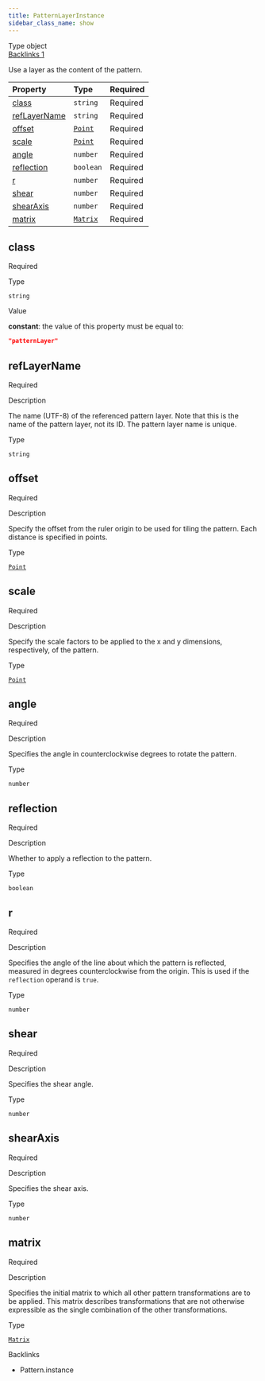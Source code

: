 ```yaml
---
title: PatternLayerInstance
sidebar_class_name: show
---
```


<div className="section-badges">

<div class="badge type">
        <span class="label">Type</span>
        <span class="value">object</span>
      </div>

<a href="#backlinks" class="badge backlinks">
          <span class="label">Backlinks</span>
          <span class="value">1</span>
        </a>

</div>

Use a layer as the content of the pattern.

<div className="property-preview">

<div className="property-table">

| Property                      | Type                                     | Required                                            |
| :---------------------------- | :--------------------------------------- | :-------------------------------------------------- |
| [class](#class)               | `string`                                 | <span className="property-required">Required</span> |
| [refLayerName](#reflayername) | `string`                                 | <span className="property-required">Required</span> |
| [offset](#offset)             | [`Point`](/specs/vectorgraphics/point)   | <span className="property-required">Required</span> |
| [scale](#scale)               | [`Point`](/specs/vectorgraphics/point)   | <span className="property-required">Required</span> |
| [angle](#angle)               | `number`                                 | <span className="property-required">Required</span> |
| [reflection](#reflection)     | `boolean`                                | <span className="property-required">Required</span> |
| [r](#r)                       | `number`                                 | <span className="property-required">Required</span> |
| [shear](#shear)               | `number`                                 | <span className="property-required">Required</span> |
| [shearAxis](#shearaxis)       | `number`                                 | <span className="property-required">Required</span> |
| [matrix](#matrix)             | [`Matrix`](/specs/vectorgraphics/matrix) | <span className="property-required">Required</span> |

</div>

</div>

<div className="property">

<div className="property-heading">

## class

<span className="property-required">Required</span>

</div>

<div className="property-item">

Type

`string`

</div>

<div className="property-item">

Value

<div className="value-description">

**constant**: the value of this property must be equal to:

```json
"patternLayer"
```

</div>

</div>

</div>

<div className="property">

<div className="property-heading">

## refLayerName

<span className="property-required">Required</span>

</div>

<div className="property-item">

Description

The name (UTF-8) of the referenced pattern layer. Note that this is the name of the pattern layer, not its ID. The pattern layer name is unique.

</div>

<div className="property-item">

Type

`string`

</div>

</div>

<div className="property">

<div className="property-heading">

## offset

<span className="property-required">Required</span>

</div>

<div className="property-item">

Description

Specify the offset from the ruler origin to be used for tiling the pattern. Each distance is specified in points.

</div>

<div className="property-item">

Type

[`Point`](/specs/vectorgraphics/point)

</div>

</div>

<div className="property">

<div className="property-heading">

## scale

<span className="property-required">Required</span>

</div>

<div className="property-item">

Description

Specify the scale factors to be applied to the x and y dimensions, respectively, of the pattern.

</div>

<div className="property-item">

Type

[`Point`](/specs/vectorgraphics/point)

</div>

</div>

<div className="property">

<div className="property-heading">

## angle

<span className="property-required">Required</span>

</div>

<div className="property-item">

Description

Specifies the angle in counterclockwise degrees to rotate the pattern.

</div>

<div className="property-item">

Type

`number`

</div>

</div>

<div className="property">

<div className="property-heading">

## reflection

<span className="property-required">Required</span>

</div>

<div className="property-item">

Description

Whether to apply a reflection to the pattern.

</div>

<div className="property-item">

Type

`boolean`

</div>

</div>

<div className="property">

<div className="property-heading">

## r

<span className="property-required">Required</span>

</div>

<div className="property-item">

Description

Specifies the angle of the line about which the pattern is reflected, measured in degrees counterclockwise from the origin. This is used if the `reflection` operand is `true`.

</div>

<div className="property-item">

Type

`number`

</div>

</div>

<div className="property">

<div className="property-heading">

## shear

<span className="property-required">Required</span>

</div>

<div className="property-item">

Description

Specifies the shear angle.

</div>

<div className="property-item">

Type

`number`

</div>

</div>

<div className="property">

<div className="property-heading">

## shearAxis

<span className="property-required">Required</span>

</div>

<div className="property-item">

Description

Specifies the shear axis.

</div>

<div className="property-item">

Type

`number`

</div>

</div>

<div className="property">

<div className="property-heading">

## matrix

<span className="property-required">Required</span>

</div>

<div className="property-item">

Description

Specifies the initial matrix to which all other pattern transformations are to be applied. This matrix describes transformations that are not otherwise expressible as the single combination of the other transformations.

</div>

<div className="property-item">

Type

[`Matrix`](/specs/vectorgraphics/matrix)

</div>

</div>

<div id="backlinks" className="section-backlinks">

<div className="backlinks-title">Backlinks</div>

<ul className="backlinks-list">

<li className="backlink">
      <Link to='/specs/vectorgraphics/pattern#instance'>Pattern.instance</Link>
      </li>

</ul>

</div>
